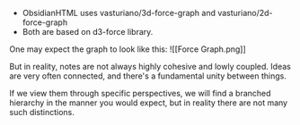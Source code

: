 - ObsidianHTML uses vasturiano/3d-force-graph and vasturiano/2d-force-graph
- Both are based on d3-force library.

One may expect the graph to look like this:
![[Force Graph.png]]

But in reality, notes are not always highly cohesive and lowly coupled. Ideas are very often connected, and there's a fundamental unity between things.

If we view them through specific perspectives, we will find a branched hierarchy in the manner you would expect, but in reality there are not many such distinctions.